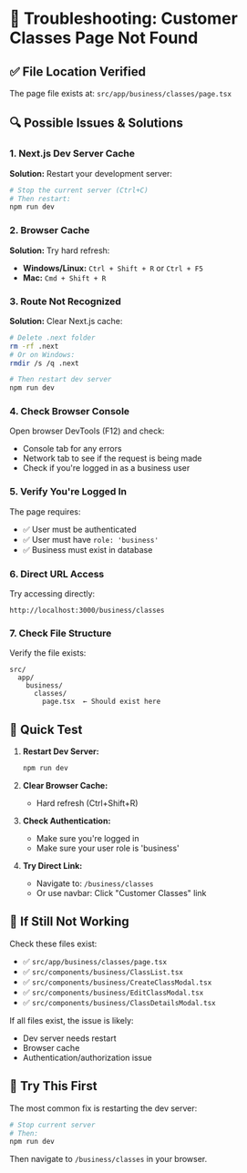 # 🔧 Troubleshooting: Customer Classes Page Not Found

## ✅ **File Location Verified**
The page file exists at: `src/app/business/classes/page.tsx`

## 🔍 **Possible Issues & Solutions**

### **1. Next.js Dev Server Cache**
**Solution:** Restart your development server:
```bash
# Stop the current server (Ctrl+C)
# Then restart:
npm run dev
```

### **2. Browser Cache**
**Solution:** Try hard refresh:
- **Windows/Linux:** `Ctrl + Shift + R` or `Ctrl + F5`
- **Mac:** `Cmd + Shift + R`

### **3. Route Not Recognized**
**Solution:** Clear Next.js cache:
```bash
# Delete .next folder
rm -rf .next
# Or on Windows:
rmdir /s /q .next

# Then restart dev server
npm run dev
```

### **4. Check Browser Console**
Open browser DevTools (F12) and check:
- Console tab for any errors
- Network tab to see if the request is being made
- Check if you're logged in as a business user

### **5. Verify You're Logged In**
The page requires:
- ✅ User must be authenticated
- ✅ User must have `role: 'business'`
- ✅ Business must exist in database

### **6. Direct URL Access**
Try accessing directly:
```
http://localhost:3000/business/classes
```

### **7. Check File Structure**
Verify the file exists:
```
src/
  app/
    business/
      classes/
        page.tsx  ← Should exist here
```

## 🎯 **Quick Test**

1. **Restart Dev Server:**
   ```bash
   npm run dev
   ```

2. **Clear Browser Cache:**
   - Hard refresh (Ctrl+Shift+R)

3. **Check Authentication:**
   - Make sure you're logged in
   - Make sure your user role is 'business'

4. **Try Direct Link:**
   - Navigate to: `/business/classes`
   - Or use navbar: Click "Customer Classes" link

## 📝 **If Still Not Working**

Check these files exist:
- ✅ `src/app/business/classes/page.tsx`
- ✅ `src/components/business/ClassList.tsx`
- ✅ `src/components/business/CreateClassModal.tsx`
- ✅ `src/components/business/EditClassModal.tsx`
- ✅ `src/components/business/ClassDetailsModal.tsx`

If all files exist, the issue is likely:
- Dev server needs restart
- Browser cache
- Authentication/authorization issue

## 🚀 **Try This First**

The most common fix is restarting the dev server:
```bash
# Stop current server
# Then:
npm run dev
```

Then navigate to `/business/classes` in your browser.

